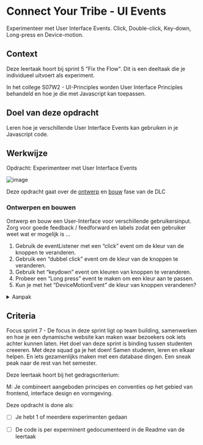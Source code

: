 
# Connect Your Tribe - UI Events

Experimenteer met User Interface Events. Click, Double-click, Key-down, Long-press en Device-motion.

## Context

Deze leertaak hoort bij sprint 5 "Fix the Flow". Dit is een deeltaak die je individueel uitvoert als experiment.

In het college S07W2 - UI-Principles worden User Interface Principles behandeld en hoe je die met Javascript kan toepassen. 

## Doel van deze opdracht

Leren hoe je verschillende User Interface Events kan gebruiken in je Javascript code.

## Werkwijze

Opdracht: Experimenteer met User Interface Events

![image](https://user-images.githubusercontent.com/1391509/154644647-287da7f0-cdad-4966-ac48-d5ef9cc8b5af.png)

Deze opdracht gaat over de [ontwerp](#ontwerpen-en-bouwen) en [bouw](#ontwerpen-en-bouwen) fase van de DLC

### Ontwerpen en bouwen

Ontwerp en bouw een User-Interface voor verschillende gebruikersinput. Zorg voor goede feedback / feedforward en labels zodat een gebruiker weet wat er mogelijk is …

1. Gebruik de eventListener met een “click” event om de kleur van de knoppen te veranderen. 
2. Gebruik een “dubbel click” event om de kleur van de knoppen te veranderen. 
3. Gebruik het “keydown” event om kleuren van knoppen te veranderen.
4. Probeer een “Long press” event te maken om een kleur aan te passen.
5. Kun je met het “DeviceMotionEvent” de kleur van knoppen veranderen?


<details>
<summary>Aanpak</summary>

1. Fork deze deeltaak en clone de code naar je laptop
2. Schets de pagina met goede labels, bedenk hoe je de gebruiker feedback / feedforward kunt geven
4. maak een breakdown-schets waarin je bedenkt welke HTML, CSS and JS je nodig hebt.
5. Selecteer de juiste elementen uit de DOM met de _querySelector_
6. Gebruik de _addEventListener_ in JS om een event aan een element te koppelen
7. Gebruik de _classList_ in JS om een andere class aan een element toe te voegen
8. TIP: Test stap-voor-stap of je de goede dingen doet met console.log()

#### Materiaal

- Tutorial microinteractions met querySelector, addEvenlistener en classList [if you only know one thing about JavaScript, this is what I would recommend](https://css-tricks.com/video-screencasts/150-hey-designers-know-one-thing-javascript-recommend/)

- [Introduction to events](https://developer.mozilla.org/en-US/docs/Learn/JavaScript/Building_blocks/Events)
- [QuerySelector](https://developer.mozilla.org/en-US/docs/Web/API/Document/querySelector)
- [ClassList](https://developer.mozilla.org/en-US/docs/Web/API/Element/classList) 
  
- [MDN Mouse events](https://developer.mozilla.org/en-US/docs/Web/API/Element#mouse_events)
- [MDN Keyboard events](https://developer.mozilla.org/en-US/docs/Web/API/Element#keyboard_events)
- [MDN DeviceMotionEvent - experimental](https://developer.mozilla.org/en-US/docs/Web/API/DeviceMotionEvent)


</details>



## Criteria

Focus sprint 7 - De focus in deze sprint ligt op team building, samenwerken en hoe je een dynamische website kan maken waar bezoekers ook iets achter kunnen laten.	Het doel van deze sprint is binding tussen studenten creeeren. Met deze squad ga je het doen! Samen studeren, leren en elkaar helpen. En iets gezamenlijks maken met een database dingen. Een sneak peak naar de rest van het semester.

Deze leertaak hoort bij het gedragscriterium:

M: Je combineert aangeboden principes en conventies op het gebied van frontend, interface design en vormgeving.

Deze opdracht is done als:

- [ ] Je hebt 1 of meerdere experimenten gedaan
- [ ] De code is per experminent gedocumenteerd in de Readme van de leertaak

